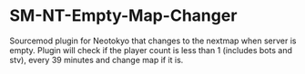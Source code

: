 # SM-NT-Empty-Map-Changer
Sourcemod plugin for Neotokyo that changes to the nextmap when server is empty.
Plugin will check if the player count is less than 1 (includes bots and stv), every 39 minutes and change map if it is.
